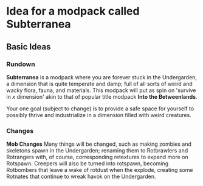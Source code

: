 # Idea for a modpack called Subterranea
## Basic Ideas
### Rundown
**Subterranea** is a modpack where you are forever stuck in the Undergarden, a dimension that is quite temperate and damp; full of all sorts of weird and wacky flora, fauna, and materials. This modpack will put as spin on 'survive in *x* dimension' akin to that of popular title modpack **Into the Betweenlands**.

Your one goal (subject to change) is to provide a safe space for yourself to possibly thrive and industrialize in a dimension filled with weird creatures.
### Changes
**Mob Changes**
Many things will be changed, such as making zombies and skeletons spawn in the Undergarden; renaming them to Rotbrawlers and Rotrangers with, of course, corresponding retextures to expand more on Rotspawn.
Creepers will also be turned into rotspawn, becoming Rotbombers that leave a wake of rotdust when the explode, creating some Rotnates that continue to wreak havok on the Undergarden.
